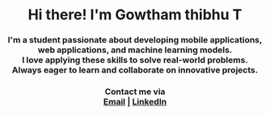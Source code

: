 <h1 align=center>Hi there! I'm Gowtham thibhu T</h1>
<h3 align=center> I'm a student passionate about developing mobile applications, web applications, and machine learning models. <br> I love applying these skills to solve real-world problems. Always eager to learn and collaborate on innovative projects.</h3>

<h3 align=center>Contact me via<br><a href="mailto:gowthamthibhu@gmail.com">Email</a> | <a href="https://www.linkedin.com/in/gowtham-thibhu-b77b99248/">LinkedIn</a></h3>
